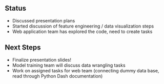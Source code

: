 ## Status
- Discussed presentation plans
- Started discussion of feature engineering / data visualization steps
- Web application team has explored the code, need to create tasks

## Next Steps
- Finalize presentation slides!
- Model training team will discuss data wrangling tasks
- Work on assigned tasks for web team (connecting dummy data base, read through Python Dash documentation)
